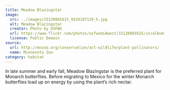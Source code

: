 ```yaml
---
title: Meadow Blazingstar
image:
  src: ../images/15120801615_9334187129_h.jpg
  alt: Meadow Blazingstar
  creator: Photo by USFWS
  url: https://www.flickr.com/photos/usfwsmidwest/15120801615/in/album-72157629800905371/
  license: Public Domain
source:
  url: http://mnzoo.org/conservation/act-wildlife/plant-pollinators/
  name: Minnesota Zoo
category: habitat
---
```

In late summer and early fall, Meadow Blazingstar is the preferred plant for Monarch butterflies. Before migrating to Mexico for the winter Monarch butterflies load up on energy by using the plant’s rich nectar.